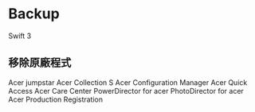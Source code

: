 # Backup
Swift 3 
## 移除原廠程式
Acer jumpstar
Acer Collection S
Acer Configuration Manager
Acer Quick Access
Acer Care Center
PowerDirector for acer
PhotoDirector for acer
Acer Production Registration
